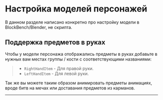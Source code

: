 # Настройка моделей персонажей

В данном разделе написано конкретно про настройку модели в BlockBench/Blender, не скрипта.

## Поддержка предметов в руках

Чтобы у модели персонажа отображались предметы в руках добавьте в нужных вам местах группы / кости с соответствующими названиями:
> - `RightHandItem` - Для правой руки.
> - `LeftHandItem` - Для левой руки.

Так же вы можете таким образом анимировать предметы анимациях, вроде битв на мечах или доставания предметов из карманов.

---